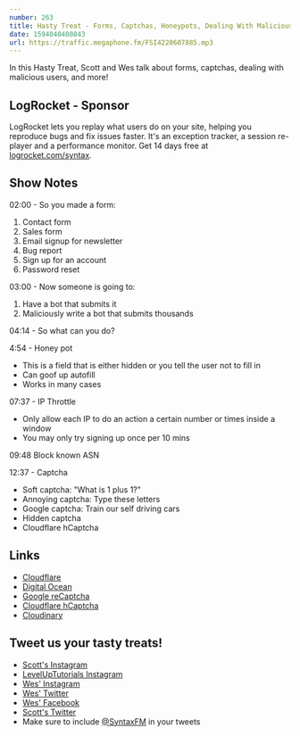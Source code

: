 ```yaml
---
number: 263
title: Hasty Treat - Forms, Captchas, Honeypots, Dealing With Malicious Users and the Sad State of Contact Forms
date: 1594040400843
url: https://traffic.megaphone.fm/FSI4220607885.mp3
---
```


In this Hasty Treat, Scott and Wes talk about forms, captchas, dealing with malicious users, and more!

## LogRocket - Sponsor
LogRocket lets you replay what users do on your site, helping you reproduce bugs and fix issues faster. It's an exception tracker, a session re-player and a performance monitor. Get 14 days free at [logrocket.com/syntax](https://logrocket.com/syntax).

## Show Notes

02:00 - So you made a form:

1. Contact form
2. Sales form
3. Email signup for newsletter
4. Bug report
5. Sign up for an account
6. Password reset

03:00 - Now someone is going to:

1. Have a bot that submits it
2. Maliciously write a bot that submits thousands

04:14 - So what can you do?

4:54 - Honey pot

* This is a field that is either hidden or you tell the user not to fill in
* Can goof up autofill
* Works in many cases

07:37 -  IP Throttle

* Only allow each IP to do an action a certain number or times inside a window
* You may only try signing up once per 10 mins

09:48 Block known ASN

12:37 - Captcha

* Soft captcha: "What is 1 plus 1?"
* Annoying captcha: Type these letters
* Google captcha: Train our self driving cars
* Hidden captcha
* Cloudflare hCaptcha

## Links
* [Cloudflare](https://www.cloudflare.com/)
* [Digital Ocean](https://www.digitalocean.com/)
* [Google reCaptcha](https://www.google.com/recaptcha/intro/v3.html)
* [Cloudflare hCaptcha](https://blog.cloudflare.com/tag/hcaptcha/)
* [Cloudinary](https://cloudinary.com/)

## Tweet us your tasty treats!
* [Scott's Instagram](https://www.instagram.com/stolinski/)
* [LevelUpTutorials Instagram](https://www.instagram.com/LevelUpTutorials/)
* [Wes' Instagram](https://www.instagram.com/wesbos/)
* [Wes' Twitter](https://twitter.com/wesbos)
* [Wes' Facebook](https://www.facebook.com/wesbos.developer)
* [Scott's Twitter](https://twitter.com/stolinski)
* Make sure to include [@SyntaxFM](https://twitter.com/SyntaxFM) in your tweets